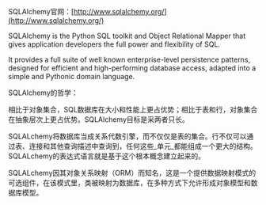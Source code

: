 SQLAlchemy官网：[http://www.sqlalchemy.org/](http://www.sqlalchemy.org/)

SQLAlchemy is the Python SQL toolkit and Object Relational Mapper that gives application developers the full power and flexibility of SQL.

It provides a full suite of well known enterprise-level persistence patterns, designed for efficient and high-performing database access, adapted into a simple and Pythonic domain language.

SQLAlchemy的哲学：

相比于对象集合，SQL数据库在大小和性能上更占优势；相比于表和行，对象集合在抽象层次上更占优势。SQLAlchemy目标是采两者只长。

SQLALchemy将数据库当成关系代数引擎，而不仅仅是表的集合。行不仅可以通过表、连接和其他查询描述中查询到，任何这些_单元_都能组成一个更大的结构。SQLALchemy的表达式语言就是基于这个根本概念建立起来的。

SQLALchemy因其对象关系映射（ORM）而知名，这是一个提供数据映射模式的可选组件，在该模式里，类被映射为数据库，在多种方式下允许形成对象模型和数据库模型。



